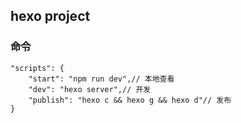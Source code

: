 ## hexo project

### 命令

```
"scripts": {
    "start": "npm run dev",// 本地查看
    "dev": "hexo server",// 开发
    "publish": "hexo c && hexo g && hexo d"// 发布
}
```
